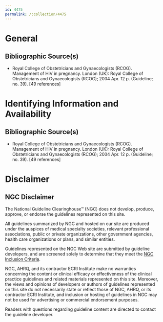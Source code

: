 ```yaml
---
id: 4475
permalink: /:collection/4475
---
```


# General

## Bibliographic Source(s)

- Royal College of Obstetricians and Gynaecologists (RCOG). Management of HIV in pregnancy. London (UK): Royal College of Obstetricians and Gynaecologists (RCOG); 2004 Apr. 12 p. (Guideline; no. 39). [49 references]

# Identifying Information and Availability

## Bibliographic Source(s)

- Royal College of Obstetricians and Gynaecologists (RCOG). Management of HIV in pregnancy. London (UK): Royal College of Obstetricians and Gynaecologists (RCOG); 2004 Apr. 12 p. (Guideline; no. 39). [49 references]

# Disclaimer

## NGC Disclaimer

The National Guideline Clearinghouse™ (NGC) does not develop, produce, approve, or endorse the guidelines represented on this site.

All guidelines summarized by NGC and hosted on our site are produced under the auspices of medical specialty societies, relevant professional associations, public or private organizations, other government agencies, health care organizations or plans, and similar entities.

Guidelines represented on the NGC Web site are submitted by guideline developers, and are screened solely to determine that they meet the [NGC Inclusion Criteria](/help-and-about/summaries/inclusion-criteria).

NGC, AHRQ, and its contractor ECRI Institute make no warranties concerning the content or clinical efficacy or effectiveness of the clinical practice guidelines and related materials represented on this site. Moreover, the views and opinions of developers or authors of guidelines represented on this site do not necessarily state or reflect those of NGC, AHRQ, or its contractor ECRI Institute, and inclusion or hosting of guidelines in NGC may not be used for advertising or commercial endorsement purposes.

Readers with questions regarding guideline content are directed to contact the guideline developer.

